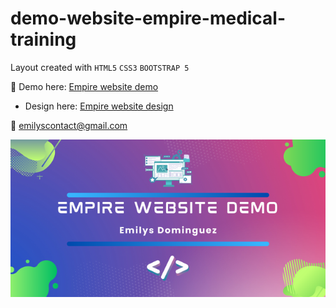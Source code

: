 # demo-website-empire-medical-training

Layout created with `HTML5` `CSS3` `BOOTSTRAP 5`

 :pushpin: Demo here: [Empire website demo](https://emilysdominguez.github.io/demo-website-empire-medical-training/)
- Design here: [Empire website design](https://xd.adobe.com/view/8da62b3b-c289-4761-8bfe-53b2b7c5983d-d8f5/)

:email: emilyscontact@gmail.com

![Banner](https://github.com/Emilysdominguez/demo-website-empire-medical-training/blob/main/banner-github-project.png)
